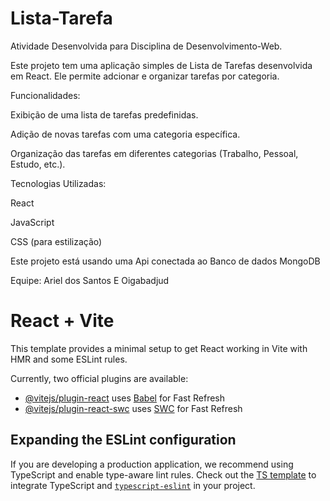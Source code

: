 # Lista-Tarefa

Atividade Desenvolvida para Disciplina de Desenvolvimento-Web.

Este projeto tem uma aplicação simples de Lista de Tarefas desenvolvida em React. Ele permite adcionar e organizar tarefas por categoria.


Funcionalidades:

Exibição de uma lista de tarefas predefinidas.

Adição de novas tarefas com uma categoria específica.

Organização das tarefas em diferentes categorias (Trabalho, Pessoal, Estudo, etc.).


Tecnologias Utilizadas:

React

JavaScript 

CSS (para estilização)

Este projeto está usando uma Api conectada ao Banco de dados MongoDB

Equipe: Ariel dos Santos E Oigabadjud




# React + Vite

This template provides a minimal setup to get React working in Vite with HMR and some ESLint rules.

Currently, two official plugins are available:

- [@vitejs/plugin-react](https://github.com/vitejs/vite-plugin-react/blob/main/packages/plugin-react/README.md) uses [Babel](https://babeljs.io/) for Fast Refresh
- [@vitejs/plugin-react-swc](https://github.com/vitejs/vite-plugin-react-swc) uses [SWC](https://swc.rs/) for Fast Refresh

## Expanding the ESLint configuration

If you are developing a production application, we recommend using TypeScript and enable type-aware lint rules. Check out the [TS template](https://github.com/vitejs/vite/tree/main/packages/create-vite/template-react-ts) to integrate TypeScript and [`typescript-eslint`](https://typescript-eslint.io) in your project.
